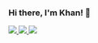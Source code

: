 ### Hi there, I'm Khan! 👋
 
<!--
**Imyukehan/Imyukehan** is a ✨ _special_ ✨ repository because its `README.md` (this file) appears on your GitHub profile.
Here are some ideas to get you started:
- 🔭 I’m currently working on ...
- 🌱 I’m currently learning ...
- 👯 I’m looking to collaborate on ...
- 🤔 I’m looking for help with ...
- 💬 Ask me about ...
- 📫 How to reach me: ...
- 😄 Pronouns: ...
- ⚡ Fun fact: ...
-->

<a href="https://github.com/Imyukehan">
    <img src="https://github-readme-stats-eight-theta.vercel.app/api?username=Imyukehan&show_icons=true&theme=algolia&include_all_commits=true&count_private=true&hide=prs,issues"/>
</a>


<a href="https://github.com/Imyukehan">
    <img src="https://github-readme-stats-eight-theta.vercel.app/api/top-langs/?username=Imyukehan&layout=compact&langs_count=8&theme=algolia"/>
</a>


<a href="https://Imyukehan.github.io">
    <img src="https://github-readme-stats.anuraghazra1.vercel.app/api/pin/?username=Imyukehan&repo=Imyukehan.github.io&theme=algolia" />
</a>
